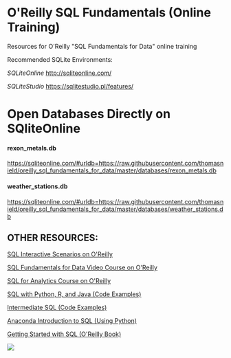 # O'Reilly SQL Fundamentals (Online Training)

Resources for O'Reilly "SQL Fundamentals for Data" online training

Recommended SQLite Environments: 

*SQLiteOnline*
http://sqliteonline.com/

*SQLiteStudio*
https://sqlitestudio.pl/features/

# Open Databases Directly on SQliteOnline

#### rexon_metals.db
https://sqliteonline.com/#urldb=https://raw.githubusercontent.com/thomasnield/oreilly_sql_fundamentals_for_data/master/databases/rexon_metals.db

#### weather_stations.db
https://sqliteonline.com/#urldb=https://raw.githubusercontent.com/thomasnield/oreilly_sql_fundamentals_for_data/master/databases/weather_stations.db
 
## OTHER RESOURCES:

[SQL Interactive Scenarios on O'Reilly](https://learning.oreilly.com/search/?q=thomas%20nield%20sql&type=cloud-scenario&type=sandbox&type=scenario)

[SQL Fundamentals for Data Video Course on O'Reilly](https://learning.oreilly.com/videos/-/9781491963876/)

[SQL for Analytics Course on O'Reilly](https://learning.oreilly.com/videos/sql-for-analytics/9781492058212/)

[SQL with Python, R, and Java (Code Examples)](https://github.com/thomasnield/oreilly_programming_with_sql/tree/master/code)

[Intermediate SQL (Code Examples)](https://github.com/thomasnield/oreilly_intermediate_sql_for_data/blob/master/intermediate_sql_class_notes.md) 

[Anaconda Introduction to SQL (Using Python)](https://learning.anaconda.cloud/introduction-to-sql) 

[Getting Started with SQL (O'Reilly Book)](https://learning.oreilly.com/library/view/getting-started-with/9781491938607/)

![](https://images-na.ssl-images-amazon.com/images/I/51A7fbsp0EL.jpg)
